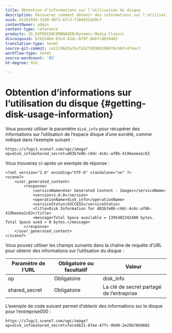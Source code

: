 ```yaml
---
title: Obtention d’informations sur l’utilisation du disque
description: Découvrez comment obtenir des informations sur l'utilisation du disque.
uuid: 01361693-53d0-4072-b7c3-f284631d28cf
contentOwner: admin
content-type: reference
products: SG_EXPERIENCEMANAGER/Dynamic-Media-Classic
discoiquuid: 6763546d-83c4-42dc-879f-6bbfc8b56482
translation-type: tm+mt
source-git-commit: ca12c96d3a76cfa52fd930d190476cb6fc4f4ac7
workflow-type: tm+mt
source-wordcount: '85'
ht-degree: 91%

---
```



# Obtention d’informations sur l’utilisation du disque {#getting-disk-usage-information}

Vous pouvez utiliser le paramètre `disk_info` pour récupérer des informations sur l’utilisation de l’espace disque d’une société, comme indiqué dans l’exemple suivant :

```as3
https://s7ugc1.scene7.com/ugc/image?op=disk_info&shared_secret=d03b7e0b-c9dc-4c6c-af0b-419beeea1c63
```

Vous trouverez ci-après un exemple de réponse :

```as3
<?xml version="1.0" encoding="UTF-8" standalone="no" ?> 
<scene7> 
    <user_generated_content> 
        <response> 
            <serviceName>User Generated Content - Images</serviceName> 
            <version>1.0.0</version> 
            <operationName>disk_info</operationName> 
            <serviceStatus>SUCCESS</serviceStatus> 
            <title>Disk Information for d03b7e0b-c9dc-4c6c-af0b-419beeea1c63</title> 
            <message>Total Space available = 1395402342400 bytes. Total Space used = 0 bytes.</message> 
        </response> 
    </user_generated_content> 
</scene7>
```

Vous pouvez utiliser les champs suivants dans la chaîne de requête d’URL pour obtenir des informations sur l’utilisation du disque :

| Paramètre de l’URL | Obligatoire ou facultatif | Valeur |
|--- |--- |--- |
| op | Obligatoire | disk_info |
| shared_secret | Obligatoire | La clé de secret partagé de l’entreprise |

L’exemple de code suivant permet d’obtenir des informations sur le disque pour l’entreprise000 :

```as3
https://s7ugc1.scene7.com/ugc/image?op=disk_info&shared_secret=fece4b21-87ee-47fc-9b99-2e29b78b9602
```

